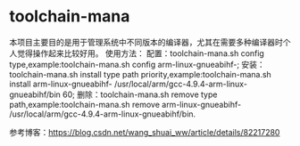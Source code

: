 # toolchain-mana
本项目主要目的是用于管理系统中不同版本的编译器，尤其在需要多种编译器时个人觉得操作起来比较好用。
使用方法：
配置：toolchain-mana.sh config type,example:toolchain-mana.sh config arm-linux-gnueabihf-;
安装：toolchain-mana.sh install type path priority,example:toolchain-mana.sh install arm-linux-gnueabihf- /usr/local/arm/gcc-4.9.4-arm-linux-gnueabihf/bin 60;
删除：toolchain-mana.sh remove type path,example:toolchain-mana.sh remove arm-linux-gnueabihf- /usr/local/arm/gcc-4.9.4-arm-linux-gnueabihf/bin.


参考博客：https://blog.csdn.net/wang_shuai_ww/article/details/82217280
